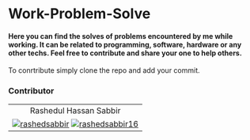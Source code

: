 # Work-Problem-Solve

#### Here you can find the solves of problems encountered by me while working. It can be related to programming, software, hardware or any other techs. Feel free to contribute and share your one to help others.

To conrtribute simply clone the repo and add your commit.

### Contributor

<table>
    <tr align='center'>
        <td>Rashedul Hassan Sabbir</td>
    </tr>
    <tr align='center'>
    <td><a href="https://linkedin.com/in/rashedsabbir" target="blank"><img align="center"
            src="https://img.shields.io/badge/LinkedIn-%230077B5.svg?&logo=linkedin&logoColor=white"
            alt="rashedsabbir" /></a> <a
    href="https://github.com/rashedsabbir" target="blank"><img
        align="center" src="https://img.shields.io/badge/GitHub-100000.svg?&logo=github&logoColor=white" alt="rashedsabbir16" /></a></td>
    </tr>
</table>
